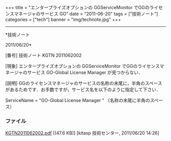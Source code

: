 ﻿+++
title = "エンタープライズオプションの GGServiceMonitor でGGのライセンスマネージャのサービス GO"
date = "2011-06-20"
tags = ["技術ノート"]
categories = ["tech"]
banner = "img/technote.jpg"
+++

-----------------------------------------------------------------------------------------------------------------------------

*技術ノート

2011/06/20*


[番号]
技術ノート KGTN 2011062002

[現象]
エンタープライズオプションの GGServiceMonitor
でGGのライセンスマネージャのサービス GO-Global License Manager
が見つからない．

[説明]
GGのライセンスマネージャのサービスの名称の末尾に，半角のスペースがあるためです．お手数ですが，サービス名を以下のように指定して下さい．

ServiceName = "GO-Global License Manager "
（名称の末尾に半角のスペース）


### ファイル

 
 


[KGTN2011062002.pdf](http://techreport.kitasp.net/attachments/download/575/KGTN2011062002.pdf)
 [(47.6 KB)] [kitasp 技術センター, 2011/06/20
14:26]


 


 

